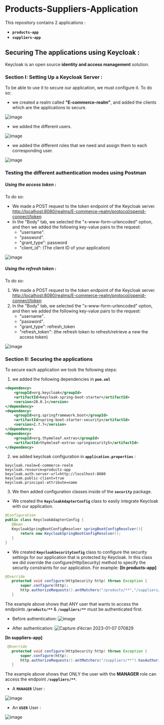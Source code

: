 # Products-Suppliers-Application

This repository contains 2 applications :
- **`products-app`**
- **`suppliers-app`**

## Securing The applications using Keycloak :

Keycloak is an open source **identity and access management** solution.

### Section I: Setting Up a Keycloak Server : 

To be able to use it to secure our application, we must configure it.
To do so:

- we created a realm called **"E-commerce-realm"**, and added the clients which are the applications to secure.

![image](https://user-images.githubusercontent.com/84817425/211116241-783c11d8-1865-4a65-8b80-9cf5f9fc03d7.png)

- we added the different users.

![image](https://user-images.githubusercontent.com/84817425/211116294-0adc9fbb-738b-4e50-b694-abc0008595f9.png)

- we added the different roles that we need and assign them to each corresponding user.

![image](https://user-images.githubusercontent.com/84817425/211116315-68c3fa61-0ccf-44f7-b29d-197612f0364d.png)

### Testing the different authentication modes using Postman
##### Using the access token :
To do so:

- We made a POST request to the token endpoint of the Keycloak server. <http://localhost:8080/realms/E-commerce-realm/protocol/openid-connect/token>
- In the "Body" tab, we selected the "x-www-form-urlencoded" option, and then we added the following key-value pairs to the request:
   - "username".
   - "password".
   - "grant_type": password
   - "client_id": (The client ID of your application)

![image](https://user-images.githubusercontent.com/84817425/211116450-6c32c55d-f2a2-4ad0-828c-7ca12290c87d.png)

##### Using the refresh token :
To do so:

1. We made a POST request to the token endpoint of the Keycloak server. <http://localhost:8080/realms/E-commerce-realm/protocol/openid-connect/token>
2. In the "Body" tab, we selected the "x-www-form-urlencoded" option, and then we added the following key-value pairs to the request:
   - "username".
   - "password".
   - "grant_type": refresh_token
   - "refresh_token": (the refresh token to refresh/retrieve a new the access token)

![image](https://user-images.githubusercontent.com/84817425/211116526-a6e93c8f-5cd7-41a0-a687-a91ae7e329f2.png)

### Section II: Securing the applications

To secure each application we took the following steps:
1. we added the following dependencies in **`pom.xml`**
```xml		
<dependency> 
    <groupId>org.keycloak</groupId>
    <artifactId>keycloak-spring-boot-starter</artifactId>
    <version>20.0.1</version>
</dependency>
<dependency>
    <groupId>org.springframework.boot</groupId>
    <artifactId>spring-boot-starter-security</artifactId>		
    <version>2.7.7</version>
</dependency>
<dependency>
    <groupId>org.thymeleaf.extras</groupId>
    <artifactId>thymeleaf-extras-springsecurity5</artifactId>
</dependency>
```
2. we added keycloak configuration in **`application.properties`** :
```
keycloak.realm=E-commerce-realm
keycloak.resource=products-app
keycloak.auth-server-url=http://localhost:8080
keycloak.public-client=true
keycloak.principal-attribute=name
```
3. We then added configuration classes inside of the **`security`** package.
  - We created the **`KeycloakAdapterConfig`** class to easily integrate Keycloak with our application.
 ```java 
 @Configuration
public class KeycloakAdapterConfig {
    @Bean
    KeycloakSpringBootConfigResolver springBootConfigResolver(){
        return new KeycloakSpringBootConfigResolver();
    }
}
 ```
 - We created **`KeycloakSecurityConfig`** class to configure the security settings for our application that is protected by Keycloak. In this class we did override the configure(HttpSecurity) method to specify the security constraints for our application. 
For example: 
**[In products-app]**
 ```java
 @Override
    protected void configure(HttpSecurity http) throws Exception {
        super.configure(http);
        http.authorizeRequests().antMatchers("/products/**","/suppliers/**").authenticated();
    }
 ```
The example above shows that ANY user that wants to access the endpoints **`/products/**`** & **`/suppliers/**`** must be authenticated first.
 - Before authentication:
 ![image](https://user-images.githubusercontent.com/84817425/211133928-5714c2a5-6dd8-48af-9698-4a0ffd57c203.png)

- After authentication:
![Capture d’écran 2023-01-07 070829](https://user-images.githubusercontent.com/84817425/211133981-9df35827-75ff-45d2-b00a-ae3fc637c1ad.png)

**[In suppliers-app]**
 ```java
  @Override
    protected void configure(HttpSecurity http) throws Exception {
        super.configure(http);
        http.authorizeRequests().antMatchers("/suppliers/**").hasAuthority("MANAGER")
    }
 ```
The example above shows that ONLY the user with the **MANAGER** role can access the endpoint **`/suppliers/**`**.
 - A **`MANAGER`** User :

 ![image](https://user-images.githubusercontent.com/84817425/211135240-e5d57f7d-a8d7-47c2-9b4c-9bbab0d95f0f.png)

 - An **`USER`** User :

![image](https://user-images.githubusercontent.com/84817425/211135139-ea0ec991-b4b4-49bd-b06f-a8f4fc9a9f52.png)


